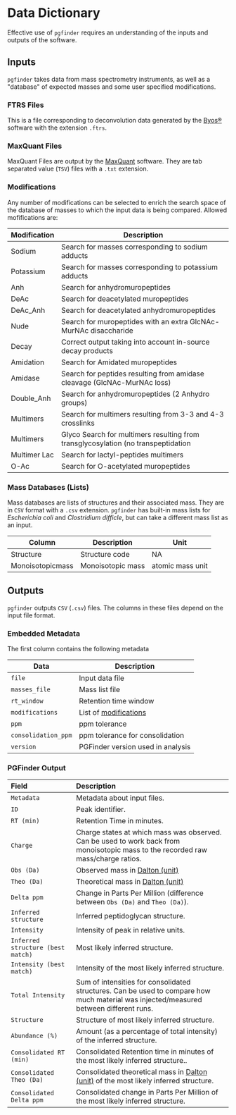 # Data Dictionary

Effective use of `pgfinder` requires an understanding of the inputs and outputs of the software.

## Inputs

`pgfinder` takes data from mass spectrometry instruments, as well as a "database" of expected
masses and some user specified modifications.

### FTRS Files

This is a file corresponding to deconvolution data generated by the [Byos®](https://proteinmetrics.com/byos/)
 software with the extension `.ftrs`.

### MaxQuant Files

MaxQuant Files are output by the [MaxQuant](https://www.maxquant.org/) software. They are
tab separated value (`TSV`) files with a `.txt` extension.

### Modifications

Any number of modifications can be selected to enrich the search space of the database of masses
to which the input data is being compared. Allowed mofifications are:

| Modification | Description |
|---|---|
| Sodium	| Search for masses corresponding to sodium adducts |
| Potassium	| Search for masses corresponding to potassium adducts |
| Anh	| Search for anhydromuropeptides |
| DeAc	| Search for deacetylated muropeptides |
| DeAc_Anh	| Search for deacetylated anhydromuropeptides |
| Nude	| Search for muropeptides with an extra GlcNAc-MurNAc disaccharide |
| Decay	| Correct output taking into account in-source decay products |
| Amidation | Search for Amidated muropeptides |
| Amidase	| Search for peptides resulting from amidase cleavage (GlcNAc-MurNAc loss) |
| Double_Anh	| Search for anhydromuropeptides (2 Anhydro groups) |
| Multimers	| Search for multimers resulting from 3-3 and 4-3 crosslinks |
| Multimers | Glyco	Search for multimers resulting from transglycosylation (no transpeptidation |
| Multimer Lac	| Search for lactyl-peptides multimers |
| O-Ac	| Search for O-acetylated muropeptides |

### Mass Databases (Lists)

Mass databases are lists of structures and their associated mass. They are in `CSV` format
with a `.csv` extension. `pgfinder` has built-in mass lists for *Escherichia coli* and
*Clostridium difficle*, but can take a different mass list as an input.

| Column           | Description       | Unit             |
|------------------|-------------------|------------------|
| Structure        | Structure code    | NA               |
| Monoisotopicmass | Monoisotopic mass | atomic mass unit |

## Outputs

`pgfinder` outputs `CSV` (`.csv`) files. The columns in these files depend on the input file format.


### Embedded Metadata

The first column contains the following metadata

| Data | Description |
|---|---|
| `file` | Input data file |
| `masses_file` | Mass list file |
| `rt_window` | Retention time window |
| `modifications` | List of [modifications](#modifications) |
| `ppm` | ppm tolerance |
| `consolidation_ppm` | ppm tolerance for consolidation |
| `version` | PGFinder version used in analysis |

### PGFinder Output

| Field                             | Description                                                                                   |
|:----------------------------------|:----------------------------------------------------------------------------------------------|
| `Metadata`                        | Metadata about input files.                                                                   |
| `ID`                              | Peak identifier.                                                                              |
| `RT (min)`                        | Retention Time in minutes.                                                                    |
| `Charge`                          | Charge states at which mass was observed. Can be used to work back from monoisotopic mass to the recorded raw mass/charge ratios.                                                                                            |
| `Obs (Da)`                        | Observed mass in [Dalton (unit)](https://en.wikipedia.org/wiki/Dalton_(unit))                 |
| `Theo (Da)`                       | Theoretical mass in  [Dalton (unit)](https://en.wikipedia.org/wiki/Dalton_(unit))             |
| `Delta ppm`                       | Change in Parts Per Million (difference between `Obs (Da)` and `Theo (Da)`).                                                                  |
| `Inferred structure`              | Inferred peptidoglycan structure.                                                             |
| `Intensity`                       | Intensity of peak in relative units.                                                                   |
| `Inferred structure (best match)` | Most likely inferred structure.                                                               |
| `Intensity (best match)`          | Intensity of the most likely inferred structure.                                              |
| `Total Intensity`                 | Sum of intensities for consolidated structures. Can be used to compare how much material was injected/measured between different runs.                                                                                             |
| `Structure`                       | Structure of most likely inferred structure.                                                                                |
| `Abundance (%)`                   | Amount (as a percentage of total intensity) of the inferred structure.                                              |
| `Consolidated RT (min)`           | Consolidated Retention time in minutes of the most likely inferred structure..                                                              |
| `Consolidated Theo (Da)`          | Consolidated theoretical mass in [Dalton (unit)](https://en.wikipedia.org/wiki/Dalton_(unit)) of the most likely inferred structure. |
| `Consolidated Delta ppm`          | Consolidated change in Parts Per Million of the most likely inferred structure.                                                     |
